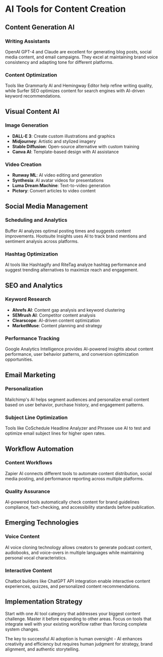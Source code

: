 # AI Tools for Content Creation

## Content Generation AI

### Writing Assistants
OpenAI GPT-4 and Claude are excellent for generating blog posts, social media content, and email campaigns. They excel at maintaining brand voice consistency and adapting tone for different platforms.

### Content Optimization
Tools like Grammarly AI and Hemingway Editor help refine writing quality, while Surfer SEO optimizes content for search engines with AI-driven keyword recommendations.

## Visual Content AI

### Image Generation
- **DALL-E 3**: Create custom illustrations and graphics
- **Midjourney**: Artistic and stylized imagery
- **Stable Diffusion**: Open-source alternative with custom training
- **Canva AI**: Template-based design with AI assistance

### Video Creation
- **Runway ML**: AI video editing and generation
- **Synthesia**: AI avatar videos for presentations
- **Luma Dream Machine**: Text-to-video generation
- **Pictory**: Convert articles to video content

## Social Media Management

### Scheduling and Analytics
Buffer AI analyzes optimal posting times and suggests content improvements. Hootsuite Insights uses AI to track brand mentions and sentiment analysis across platforms.

### Hashtag Optimization
AI tools like Hashtagify and RiteTag analyze hashtag performance and suggest trending alternatives to maximize reach and engagement.

## SEO and Analytics

### Keyword Research
- **Ahrefs AI**: Content gap analysis and keyword clustering
- **SEMrush AI**: Competitor content analysis
- **Clearscope**: AI-driven content optimization
- **MarketMuse**: Content planning and strategy

### Performance Tracking
Google Analytics Intelligence provides AI-powered insights about content performance, user behavior patterns, and conversion optimization opportunities.

## Email Marketing

### Personalization
Mailchimp's AI helps segment audiences and personalize email content based on user behavior, purchase history, and engagement patterns.

### Subject Line Optimization
Tools like CoSchedule Headline Analyzer and Phrasee use AI to test and optimize email subject lines for higher open rates.

## Workflow Automation

### Content Workflows
Zapier AI connects different tools to automate content distribution, social media posting, and performance reporting across multiple platforms.

### Quality Assurance
AI-powered tools automatically check content for brand guidelines compliance, fact-checking, and accessibility standards before publication.

## Emerging Technologies

### Voice Content
AI voice cloning technology allows creators to generate podcast content, audiobooks, and voice-overs in multiple languages while maintaining personal vocal characteristics.

### Interactive Content
Chatbot builders like ChatGPT API integration enable interactive content experiences, quizzes, and personalized content recommendations.

## Implementation Strategy

Start with one AI tool category that addresses your biggest content challenge. Master it before expanding to other areas. Focus on tools that integrate well with your existing workflow rather than forcing complete system changes.

The key to successful AI adoption is human oversight - AI enhances creativity and efficiency but requires human judgment for strategy, brand alignment, and authentic storytelling.